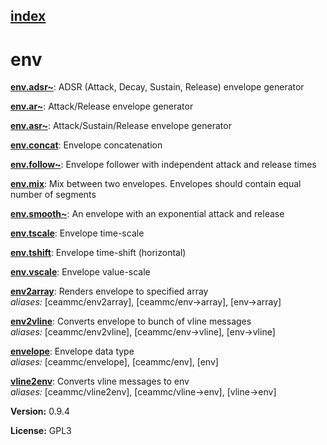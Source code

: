 [index](index.html) 
---

# env




[**env.adsr~**](env.adsr~.html): ADSR (Attack, Decay, Sustain, Release) envelope generator 

[**env.ar~**](env.ar~.html): Attack/Release envelope generator 

[**env.asr~**](env.asr~.html): Attack/Sustain/Release envelope generator 

[**env.concat**](env.concat.html): Envelope concatenation 

[**env.follow~**](env.follow~.html): Envelope follower with independent attack and release times 

[**env.mix**](env.mix.html): Mix between two envelopes. Envelopes should contain equal number of segments 

[**env.smooth~**](env.smooth~.html): An envelope with an exponential attack and release 

[**env.tscale**](env.tscale.html): Envelope time-scale 

[**env.tshift**](env.tshift.html): Envelope time-shift (horizontal) 

[**env.vscale**](env.vscale.html): Envelope value-scale 

[**env2array**](env2array.html): Renders envelope to specified array <br>
_aliases:_ [ceammc/env2array], [ceammc/env-&gt;array], [env-&gt;array]


[**env2vline**](env2vline.html): Converts envelope to bunch of vline messages <br>
_aliases:_ [ceammc/env2vline], [ceammc/env-&gt;vline], [env-&gt;vline]


[**envelope**](envelope.html): Envelope data type <br>
_aliases:_ [ceammc/envelope], [ceammc/env], [env]


[**vline2env**](vline2env.html): Converts vline messages to env <br>
_aliases:_ [ceammc/vline2env], [ceammc/vline-&gt;env], [vline-&gt;env]



**Version:** 0.9.4

**License:** GPL3

